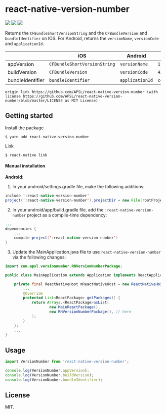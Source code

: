 
# react-native-version-number

<p>
<img src="https://travis-ci.org/APSL/react-native-version-number.svg?branch=master" />
<img src="https://img.shields.io/npm/dm/react-native-version-number.svg" />
<img src="https://img.shields.io/npm/dt/react-native-version-number.svg" />
</p>

Returns the `CFBundleShortVersionString` and the `CFBundleVersion` and `bundleIdentifier` on IOS. For Android, returns the `versionName`, `versionCode` and `applicationId`.


|  | iOS | Android | Example |
| --- | --- | --- | --- |
| appVersion | `CFBundleShortVersionString` | `versionName` | `1.0.2` |
| buildVersion | `CFBundleVersion` | `versionCode` | `42` |
| bundleIdentifier | `bundleIdentifier` | `applicationId` | `com.foo.bar.MyApp`|

````
origin link https://github.com/APSL/react-native-version-number (with license https://github.com/APSL/react-native-version-number/blob/master/LICENSE as MIT License)
````

## Getting started

Install the package

`$ yarn add react-native-version-number`

Link

`$ react-native link`

#### Manual installation  

**Android:**

1. In your android/settings.gradle file, make the following additions:
```java
include ':react-native-version-number'   
project(':react-native-version-number').projectDir = new File(rootProject.projectDir, '../node_modules/react-native-version-number/android')
```

2. In your android/app/build.gradle file, add the `:react-native-version-number` project as a compile-time dependency:

```java
...
dependencies {
    ...
    compile project(':react-native-version-number')
}
```

3. Update the MainApplication.java file to use `react-native-version-number` via the following changes:   

```java
import com.apsl.versionnumber.RNVersionNumberPackage;

public class MainApplication extends Application implements ReactApplication {

    private final ReactNativeHost mReactNativeHost = new ReactNativeHost(this) {
        ...
        @Override
        protected List<ReactPackage> getPackages() {
            return Arrays.<ReactPackage>asList(
                    new MainReactPackage(),
                    new RNVersionNumberPackage(), // here
            );
        }
    };
    ...
}
```


## Usage
```javascript
import VersionNumber from 'react-native-version-number';

console.log(VersionNumber.appVersion);
console.log(VersionNumber.buildVersion);
console.log(VersionNumber.bundleIdentifier);

```

## License
MIT.

